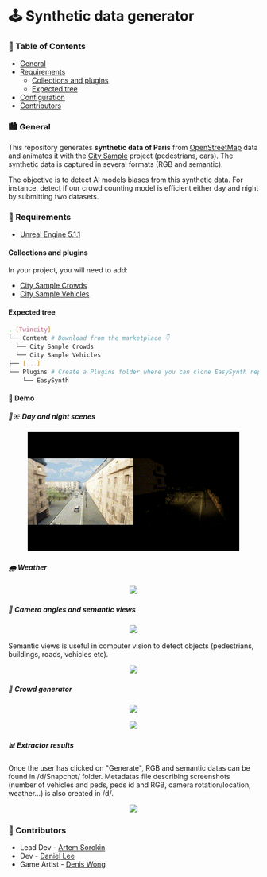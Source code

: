 # 🕹️ Synthetic data generator

### 📁 Table of Contents

* <a href="#general">General</a>
* <a href="#requirements">Requirements</a>
    * <a href="#collections-and-plugins">Collections and plugins</a>
    * <a href="#expected-tree">Expected tree</a>
* <a href="#configuration">Configuration</a>
* <a href="#contributors">Contributors</a>

### 🏙️ General

This repository generates __synthetic data of Paris__ from [OpenStreetMap](https://www.openstreetmap.org) data and animates it with the [City Sample](https://www.unrealengine.com/marketplace/en-US/product/city-sample) project (pedestrians, cars). 
The synthetic data is captured in several formats (RGB and semantic).<br/>

The objective is to detect AI models biases from this synthetic data. For instance, detect if our crowd counting model is efficient either day and night by submitting two datasets.

### 🧰 Requirements

- [Unreal Engine 5.1.1](https://www.unrealengine.com/fr/unreal-engine-5)

#### Collections and plugins

In your project, you will need to add:

- [City Sample Crowds](https://www.unrealengine.com/marketplace/en-US/product/city-sample-crowds)
- [City Sample Vehicles](https://www.unrealengine.com/marketplace/en-US/product/city-sample-vehicles)

#### Expected tree

```bash
. [Twincity]
└── Content # Download from the marketplace 👇
  └── City Sample Crowds
  └── City Sample Vehicles
├── [...]
└── Plugins # Create a Plugins folder where you can clone EasySynth repository 👇
    └── EasySynth
```

#### 💾 Demo

##### 🌙☀️ Day and night scenes

<p align="center">
	<img src="./demo/DayNight.gif" >
</p>

##### 🌧 Weather

<p align="center">
	<img src="./demo/Weather.gif" >
</p>

##### 📸 Camera angles and semantic views

<p align="center">
	<img src="./demo/CameraAngle.gif" >
</p>

Semantic views is useful in computer vision to detect objects (pedestrians, buildings, roads, vehicles etc).

<p align="center">
	<img src="./demo/Semantic.gif" >
</p>

##### 👥 Crowd generator

<p align="center">
	<img src="./demo/Crowd.gif" >
</p>

<p align="center">
	<img src="./demo/MassSpawner.gif" >
</p>

##### 📊 Extractor results

Once the user has clicked on "Generate", RGB and semantic datas can be found in /d/Snapchot/ folder. Metadatas file describing screenshots (number of vehicles and peds, peds id and RGB, camera rotation/location, weather...) is also created in /d/.

<p align="center">
	<img src="./demo/Extractor.gif" >
</p>

### 👋 Contributors

- Lead Dev - [Artem Sorokin](https://github.com/JsCrazy1202/)
- Dev - [Daniel Lee](https://github.com/legenddev1202/)
- Game Artist - [Denis Wong](https://github.com/denis777)
